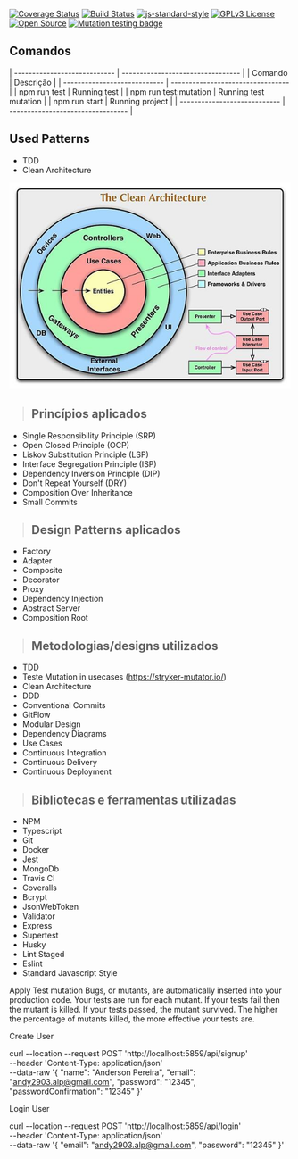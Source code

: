 [![Coverage Status](https://coveralls.io/repos/github/andersonluizpereira/clean-node-api/badge.svg?branch=master)](https://coveralls.io/github/andersonluizpereira/clean-node-api?branch=master)
[![Build Status](https://travis-ci.com/andersonluizpereira/clean-node-api.svg?branch=master)](https://travis-ci.com/andersonluizpereira/clean-node-api)
[![js-standard-style](https://img.shields.io/badge/code%20style-standard-brightgreen.svg)](http://standardjs.com)
[![GPLv3 License](https://img.shields.io/badge/License-GPL%20v3-yellow.svg)](https://opensource.org/licenses/)
[![Open Source](https://badges.frapsoft.com/os/v1/open-source.svg?v=103)](https://opensource.org/)
[![Mutation testing badge](https://img.shields.io/endpoint?style=flat&url=https%3A%2F%2Fbadge-api.stryker-mutator.io%2Fgithub.com%2Fandersonluizpereira%2Fclean-node-api%2Fmaster)](https://dashboard.stryker-mutator.io/reports/github.com/andersonluizpereira/clean-node-api/master)
## Comandos
| ---------------------------- | --------------------------------- |
| Comando                      | Descrição                         |
| ---------------------------- | --------------------------------- |
| npm run test                 | Running test                      |
| npm run test:mutation        | Running test mutation             |
| npm run start                | Running project                   |
| ---------------------------- | --------------------------------- |

## Used Patterns
- TDD
- Clean Architecture

![clean-architecture-nodets](https://github.com/andersonluizpereira/journal-notify-typescript/blob/master/public/img/cleanarch.jpg)
> ## Princípios aplicados

* Single Responsibility Principle (SRP)
* Open Closed Principle (OCP)
* Liskov Substitution Principle (LSP)
* Interface Segregation Principle (ISP)
* Dependency Inversion Principle (DIP)
* Don't Repeat Yourself (DRY)
* Composition Over Inheritance
* Small Commits

> ## Design Patterns aplicados

* Factory
* Adapter
* Composite
* Decorator
* Proxy
* Dependency Injection
* Abstract Server
* Composition Root

> ## Metodologias/designs utilizados

* TDD
* Teste Mutation in usecases (https://stryker-mutator.io/)
* Clean Architecture
* DDD
* Conventional Commits
* GitFlow
* Modular Design
* Dependency Diagrams
* Use Cases
* Continuous Integration
* Continuous Delivery
* Continuous Deployment

> ## Bibliotecas e ferramentas utilizadas

* NPM
* Typescript
* Git
* Docker
* Jest
* MongoDb
* Travis CI
* Coveralls
* Bcrypt
* JsonWebToken
* Validator
* Express
* Supertest
* Husky
* Lint Staged
* Eslint
* Standard Javascript Style

Apply Test mutation
Bugs, or mutants, are automatically inserted into your production code. Your tests are run for each mutant. If your tests fail then the mutant is killed. If your tests passed, the mutant survived. The higher the percentage of mutants killed, the more effective your tests are.

Create User

curl --location --request POST 'http://localhost:5859/api/signup' \
--header 'Content-Type: application/json' \
--data-raw '{
    "name": "Anderson Pereira",
    "email": "andy2903.alp@gmail.com",
    "password": "12345",
    "passwordConfirmation": "12345"
}'

Login User

curl --location --request POST 'http://localhost:5859/api/login' \
--header 'Content-Type: application/json' \
--data-raw '{
    "email": "andy2903.alp@gmail.com",
    "password": "12345"
}'
